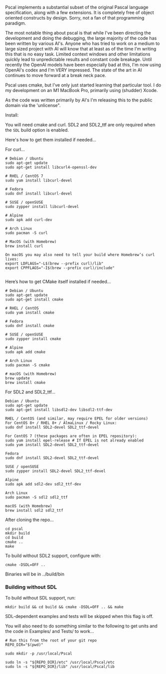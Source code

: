 Pscal implements a substantial subset of the original Pascal language specification, along with a few extensions.  It is completely free of object oriented constructs by design.  Sorry, not a fan of that programming paradigm.

The most notable thing about pscal is that while I've been directing the development and doing the debugging, the large majority of the code has been written by various AI's. Anyone who has tried to work on a medium to large sized project with AI will know that at least as of the time I'm writing this that is no easy task.  Limited context windows and other limitations quickly lead to unpredictable results and constant code breakage.  Until recently the OpenAI models have been especially bad at this, I'm now using OpenAI's codex and I'm VERY impressed.  The state of the art in AI continues to move forward at a break neck pace.

Pscal uses cmake, but I've only just started learning that particular tool.  I do my development on an M1 MacBook Pro, primarily using (shudder) Xcode.

As the code was written primarily by AI's I'm releasing this to the public domain via the 'unlicense".

Install:

You will need cmake and curl. SDL2 and SDL2_ttf are only required when the `SDL` build option is enabled.

Here's how to get them installed if needed...

For curl...

```
# Debian / Ubuntu
sudo apt-get update
sudo apt-get install libcurl4-openssl-dev

# RHEL / CentOS 7
sudo yum install libcurl-devel

# Fedora
sudo dnf install libcurl-devel

# SUSE / openSUSE
sudo zypper install libcurl-devel

# Alpine
sudo apk add curl-dev

# Arch Linux
sudo pacman -S curl

# MacOS (with Homebrew)
brew install curl

On macOS you may also need to tell your build where Homebrew’s curl lives:
export LDFLAGS="-L$(brew --prefix curl)/lib"
export CPPFLAGS="-I$(brew --prefix curl)/include"


```

Here’s how to get CMake itself installed if needed...


```
# Debian / Ubuntu
sudo apt-get update
sudo apt-get install cmake

# RHEL / CentOS
sudo yum install cmake

# Fedora
sudo dnf install cmake

# SUSE / openSUSE
sudo zypper install cmake

# Alpine
sudo apk add cmake

# Arch Linux
sudo pacman -S cmake

# macOS (with Homebrew)
brew update
brew install cmake
```
For SDL2 and SDL2_ttf...

```
Debian / Ubuntu
sudo apt-get update
sudo apt-get install libsdl2-dev libsdl2-ttf-dev

RHEL / CentOS (and similar, may require EPEL for older versions)
For CentOS 8+ / RHEL 8+ / AlmaLinux / Rocky Linux:
sudo dnf install SDL2-devel SDL2_ttf-devel

For CentOS 7 (these packages are often in EPEL repository):
sudo yum install epel-release # If EPEL is not already enabled
sudo yum install SDL2-devel SDL2_ttf-devel

Fedora
sudo dnf install SDL2-devel SDL2_ttf-devel

SUSE / openSUSE
sudo zypper install SDL2-devel SDL2_ttf-devel

Alpine
sudo apk add sdl2-dev sdl2_ttf-dev

Arch Linux
sudo pacman -S sdl2 sdl2_ttf

macOS (with Homebrew)
brew install sdl2 sdl2_ttf
```

After cloning the repo...

```
cd pscal
mkdir build
cd build
cmake ..
make
```

To build without SDL2 support, configure with:

```
cmake -DSDL=OFF ..
```

Binaries will be in ../build/bin

### Building without SDL

To build without SDL support, run:

```
mkdir build && cd build && cmake -DSDL=OFF .. && make
```

SDL-dependent examples and tests will be skipped when this flag is off.

You will also need to do something similar to the following to get units and the code in Examples/ and Tests/ to work...

```
# Run this from the root of your git repo
REPO_DIR="$(pwd)"

sudo mkdir -p /usr/local/Pscal

sudo ln -s "${REPO_DIR}/etc" /usr/local/Pscal/etc
sudo ln -s "${REPO_DIR}/lib" /usr/local/Pscal/lib
```


